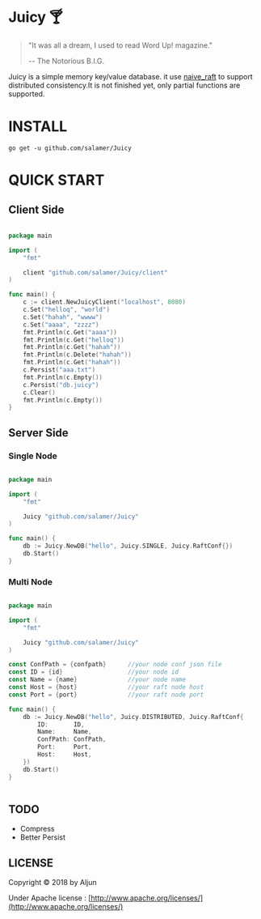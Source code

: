 
#  Juicy :cocktail:

> "It was all a dream, I used to read Word Up! magazine."
>
> -- <Juicy> The Notorious B.I.G.

 Juicy is a simple memory key/value database. it use [naive_raft](https://github.com/salamer/naive_raft) to support distributed consistency.It is not finished yet, only partial functions are supported.

# INSTALL

    go get -u github.com/salamer/Juicy

# QUICK START

## Client Side

```Go

package main

import (
	"fmt"

	client "github.com/salamer/Juicy/client"
)

func main() {
	c := client.NewJuicyClient("localhost", 8080)
	c.Set("helloq", "world")
	c.Set("hahah", "wwww")
	c.Set("aaaa", "zzzz")
	fmt.Println(c.Get("aaaa"))
	fmt.Println(c.Get("helloq"))
	fmt.Println(c.Get("hahah"))
	fmt.Println(c.Delete("hahah"))
	fmt.Println(c.Get("hahah"))
	c.Persist("aaa.txt")
	fmt.Println(c.Empty())
	c.Persist("db.juicy")
	c.Clear()
	fmt.Println(c.Empty())
}

```

## Server Side

### Single Node

```GO

package main

import (
	"fmt"

	Juicy "github.com/salamer/Juicy"
)

func main() {
	db := Juicy.NewDB("hello", Juicy.SINGLE, Juicy.RaftConf{})
	db.Start()
}


```

### Multi Node

```GO

package main

import (
	"fmt"

	Juicy "github.com/salamer/Juicy"
)

const ConfPath = {confpath}      //your node conf json file
const ID = {id}                  //your node id
const Name = {name}              //your node name
const Host = {host}              //your raft node host
const Port = {port}              //your raft node port

func main() {
	db := Juicy.NewDB("hello", Juicy.DISTRIBUTED, Juicy.RaftConf{
		ID:       ID,
		Name:     Name,
		ConfPath: ConfPath,
		Port:     Port,
		Host:     Host,
	})
	db.Start()
}



```

## TODO

* Compress
* Better Persist

## LICENSE
Copyright © 2018 by Aljun

Under Apache license : [http://www.apache.org/licenses/](http://www.apache.org/licenses/)

